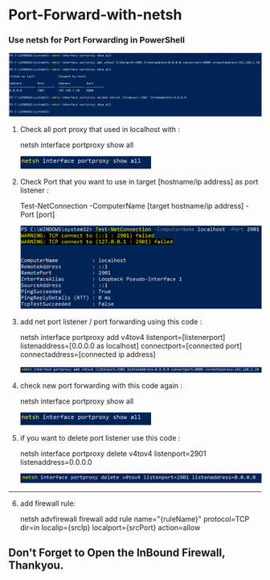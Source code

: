# Port-Forward-with-netsh
### Use netsh for Port Forwarding in PowerShell
   
   <img src=/img/PortForward.png></img>


1.  Check all port proxy that used in localhost with :

    netsh interface portproxy show all

    <img src=/img/showall.png></img>


2.  Check Port that you want to use in target [hostname/ip address] as port listener : 

    Test-NetConnection -ComputerName [target hostname/ip address] -Port [port]

    <img src=/img/check.png></img>
    
    
3.  add net port listener / port forwarding using this code :

    netsh interface portproxy add v4tov4 listenport=[listenerport] listenaddress=[0.0.0.0 as localhost] connectport=[connected port] connectaddress=[connected ip address]

    <img src=/img/add.png></img>


4.  check new port forwarding with this code again :

    netsh interface portproxy show all

    <img src=/img/showall.png></img>
    
    
5.  if you want to delete port listener use this code :

    netsh interface portproxy delete v4tov4 listenport=2901 listenaddress=0.0.0.0

    <img src=/img/delete.png></img>
    
----------------------------- 
6. add firewall rule:

   netsh advfirewall firewall add rule name="{ruleName}" protocol=TCP dir=in localip={srcIp} localport={srcPort} action=allow   


## Don't Forget to Open the InBound Firewall, Thankyou.
